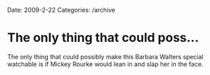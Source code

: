 Date: 2009-2-22
Categories: /archive

# The only thing that could poss...

The only thing that could possibly make this Barbara Walters special watchable is if Mickey Rourke would lean in and slap her in the face.

